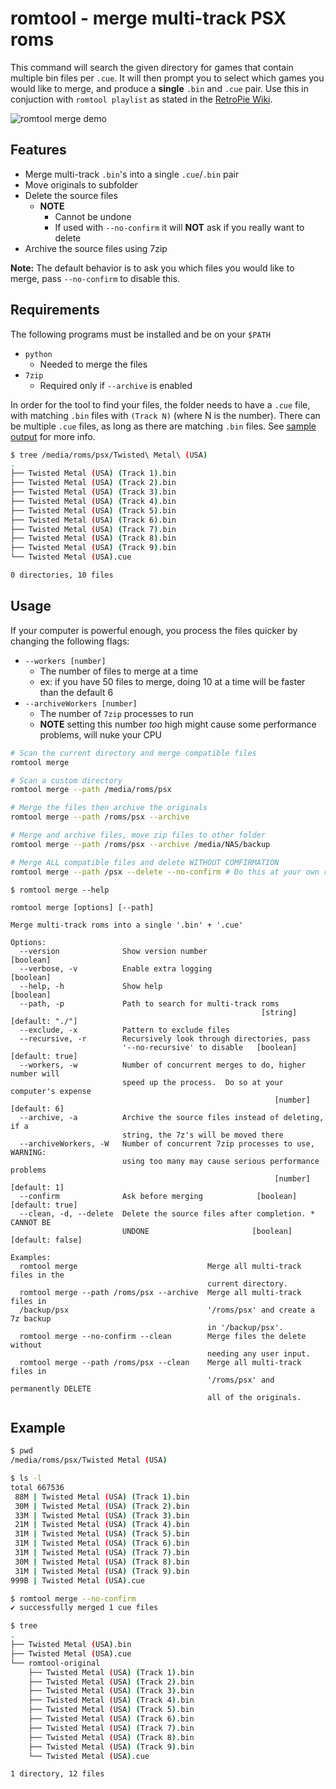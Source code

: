 # romtool - merge multi-track PSX roms

This command will search the given directory for games that contain multiple bin files per `.cue`. It will then prompt you to select which games you would like to merge, and produce a **single** `.bin` and `.cue` pair. Use this in conjuction with `romtool playlist` as stated in the [RetroPie Wiki](https://github.com/retropie/retropie-setup/wiki/Playstation-1#m3u-playlist-for-multi-disc-games).

![romtool merge demo][demo]

[demo]: https://github.com/jordond/romtool/raw/master/assets/demo-merge.gif "Merge Demo"

## Features

* Merge multi-track `.bin`'s into a single `.cue`/`.bin` pair
* Move originals to subfolder
* Delete the source files
  * **NOTE**
    * Cannot be undone
    * If used with `--no-confirm` it will **NOT** ask if you really want to delete
* Archive the source files using 7zip

**Note:** The default behavior is to ask you which files you would like to merge, pass `--no-confirm` to disable this.

## Requirements

The following programs must be installed and be on your `$PATH`

* `python`
  * Needed to merge the files
* `7zip`
  * Required only if `--archive` is enabled

In order for the tool to find your files, the folder needs to have a `.cue` file, with matching `.bin` files with `(Track N)` (where N is the number). There can be multiple `.cue` files, as long as there are matching `.bin` files. See [sample output](https://github.com/jordond/romtool/blob/master/docs/merge-sample.md) for more info.

```bash
$ tree /media/roms/psx/Twisted\ Metal\ (USA)
.
├── Twisted Metal (USA) (Track 1).bin
├── Twisted Metal (USA) (Track 2).bin
├── Twisted Metal (USA) (Track 3).bin
├── Twisted Metal (USA) (Track 4).bin
├── Twisted Metal (USA) (Track 5).bin
├── Twisted Metal (USA) (Track 6).bin
├── Twisted Metal (USA) (Track 7).bin
├── Twisted Metal (USA) (Track 8).bin
├── Twisted Metal (USA) (Track 9).bin
└── Twisted Metal (USA).cue

0 directories, 10 files
```

## Usage

If your computer is powerful enough, you process the files quicker by changing the following flags:

* `--workers [number]`
  * The number of files to merge at a time
  * ex: if you have 50 files to merge, doing 10 at a time will be faster than the default 6
* `--archiveWorkers [number]`
  * The number of `7zip` processes to run
  * **NOTE** setting this number _too_ high might cause some performance problems, will nuke your CPU

```bash
# Scan the current directory and merge compatible files
romtool merge

# Scan a custom directory
romtool merge --path /media/roms/psx

# Merge the files then archive the originals
romtool merge --path /roms/psx --archive

# Merge and archive files, move zip files to other folder
romtool merge --path /roms/psx --archive /media/NAS/backup

# Merge ALL compatible files and delete WITHOUT COMFIRMATION
romtool merge --path /psx --delete --no-confirm # Do this at your own risk...
```

```
$ romtool merge --help

romtool merge [options] [--path]

Merge multi-track roms into a single '.bin' + '.cue'

Options:
  --version              Show version number                           [boolean]
  --verbose, -v          Enable extra logging                          [boolean]
  --help, -h             Show help                                     [boolean]
  --path, -p             Path to search for multi-track roms
                                                        [string] [default: "./"]
  --exclude, -x          Pattern to exclude files
  --recursive, -r        Recursively look through directories, pass
                         '--no-recursive' to disable   [boolean] [default: true]
  --workers, -w          Number of concurrent merges to do, higher number will
                         speed up the process.  Do so at your computer's expense
                                                           [number] [default: 6]
  --archive, -a          Archive the source files instead of deleting, if a
                         string, the 7z's will be moved there
  --archiveWorkers, -W   Number of concurrent 7zip processes to use, WARNING:
                         using too many may cause serious performance problems
                                                           [number] [default: 1]
  --confirm              Ask before merging            [boolean] [default: true]
  --clean, -d, --delete  Delete the source files after completion. * CANNOT BE
                         UNDONE                       [boolean] [default: false]

Examples:
  romtool merge                             Merge all multi-track files in the
                                            current directory.
  romtool merge --path /roms/psx --archive  Merge all multi-track files in
  /backup/psx                               '/roms/psx' and create a 7z backup
                                            in '/backup/psx'.
  romtool merge --no-confirm --clean        Merge files the delete without
                                            needing any user input.
  romtool merge --path /roms/psx --clean    Merge all multi-track files in
                                            '/roms/psx' and permanently DELETE
                                            all of the originals.
```

## Example

```bash
$ pwd
/media/roms/psx/Twisted Metal (USA)

$ ls -l
total 667536
 88M | Twisted Metal (USA) (Track 1).bin
 30M | Twisted Metal (USA) (Track 2).bin
 33M | Twisted Metal (USA) (Track 3).bin
 21M | Twisted Metal (USA) (Track 4).bin
 31M | Twisted Metal (USA) (Track 5).bin
 31M | Twisted Metal (USA) (Track 6).bin
 31M | Twisted Metal (USA) (Track 7).bin
 30M | Twisted Metal (USA) (Track 8).bin
 31M | Twisted Metal (USA) (Track 9).bin
999B | Twisted Metal (USA).cue

$ romtool merge --no-confirm
✔ successfully merged 1 cue files

$ tree
.
├── Twisted Metal (USA).bin
├── Twisted Metal (USA).cue
└── romtool-original
    ├── Twisted Metal (USA) (Track 1).bin
    ├── Twisted Metal (USA) (Track 2).bin
    ├── Twisted Metal (USA) (Track 3).bin
    ├── Twisted Metal (USA) (Track 4).bin
    ├── Twisted Metal (USA) (Track 5).bin
    ├── Twisted Metal (USA) (Track 6).bin
    ├── Twisted Metal (USA) (Track 7).bin
    ├── Twisted Metal (USA) (Track 8).bin
    ├── Twisted Metal (USA) (Track 9).bin
    └── Twisted Metal (USA).cue

1 directory, 12 files
```
